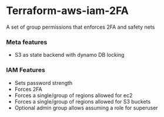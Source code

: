 # Terraform-aws-iam-2FA
A set of group permissions that enforces 2FA and safety nets 

### Meta features
- S3 as state backend with dynamo DB locking

### IAM Features
- Sets password strength
- Forces 2FA
- Forces a single/group of regions allowed for ec2
- Forces a single/group of regions allowed for S3 buckets
- Optional admin group allows assuming a role for superuser
